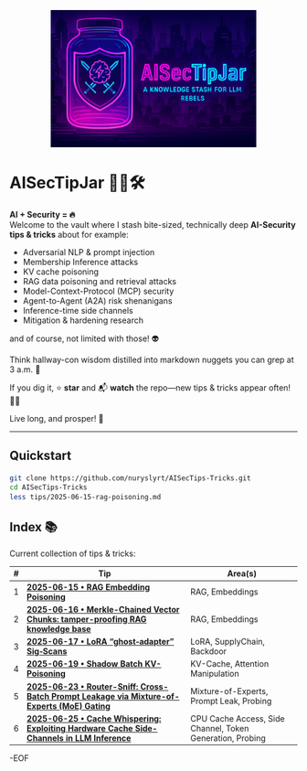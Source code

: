 <!--
```
    **********************************************************************************
    *                                                                                *
    *  █████╗ ██╗███████╗███████╗ ██████╗████████╗██╗██████╗     ██╗ █████╗ ██████╗  *
    * ██╔══██╗██║██╔════╝██╔════╝██╔════╝╚══██╔══╝██║██╔══██╗    ██║██╔══██╗██╔══██╗ *
    * ███████║██║███████╗█████╗  ██║        ██║   ██║██████╔╝    ██║███████║██████╔╝ *
    * ██╔══██║██║╚════██║██╔══╝  ██║        ██║   ██║██╔═══╝██   ██║██╔══██║██╔══██╗ *
    * ██║  ██║██║███████║███████╗╚██████╗   ██║   ██║██║    ╚█████╔╝██║  ██║██║  ██║ *
    * ╚═╝  ╚═╝╚═╝╚══════╝╚══════╝ ╚═════╝   ╚═╝   ╚═╝╚═╝     ╚════╝ ╚═╝  ╚═╝╚═╝  ╚═╝ *
    *                                                                                *
    *                                                                                *
    **********************************************************************************                                       
           AISecTipJar – a knowledge stash for LLM rebels & midnight hackers
```
-->
<p align="center">
  <img src="assets/aisectipjar_banner.png" width="360" alt="AISecTipJar">
</p>

# AISecTipJar 🔐🤖🛠️

**AI + Security = 🔥**  
Welcome to the vault where I stash bite-sized, technically deep **AI-Security tips & tricks** about for example:

* Adversarial NLP & prompt injection
* Membership Inference attacks
* KV cache poisoning
* RAG data poisoning and retrieval attacks
* Model-Context-Protocol (MCP) security
* Agent-to-Agent (A2A) risk shenanigans
* Inference-time side channels
* Mitigation & hardening research

and of course, not limited with those! 👽

Think hallway-con wisdom distilled into markdown nuggets you can grep at 3 a.m. 🌙  

If you dig it, ⭐ **star** and 📬 **watch** the repo—new tips & tricks appear often! 🌟🚀

Live long, and prosper! 🖖

---

## Quickstart

```bash
git clone https://github.com/nuryslyrt/AISecTips-Tricks.git
cd AISecTips-Tricks
less tips/2025-06-15-rag-poisoning.md  
```

## Index 📚

Current collection of tips & tricks:

| # | Tip                                                                          | Area(s)         |
| - | ---------------------------------------------------------------------------- | --------------- |
| 1 | **[2025-06-15 • RAG Embedding Poisoning](tips/2025-06-15-rag-poisoning.md)** | RAG, Embeddings |
| 2 | **[2025-06-16 • Merkle-Chained Vector Chunks: tamper-proofing RAG knowledge base](tips/2025-06-16-tamper-proofing-rag.md)** | RAG, Embeddings|
| 3 | **[2025-06-17 • LoRA “ghost‑adapter” Sig‑Scans](tips/2025-06-17-LoRA-ghost‑adapter-sig‑scans.md)** | LoRA, SupplyChain, Backdoor |
| 4 | **[2025-06-19 • Shadow Batch KV-Poisoning](tips/2025-06-19-shadow-batch-kv-poisoning.md)** | KV-Cache, Attention Manipulation |
| 5 | **[2025-06-23 • Router-Sniff: Cross-Batch Prompt Leakage via Mixture-of-Experts (MoE) Gating](tips/2025-06-23-router-sniff-cross-batch-prompt-leakage-moe.md)** | Mixture-of-Experts, Prompt Leak, Probing |
| 6 | **[2025-06-25 • Cache Whispering: Exploiting Hardware Cache Side-Channels in LLM Inference](tips/2025-06-19-shadow-batch-kv-poisoning.md](https://github.com/nuryslyrt/AISecTips-Tricks/blob/main/tips/2025-06-25-cache-whispering.md))** | CPU Cache Access, Side Channel, Token Generation, Probing |


-EOF
